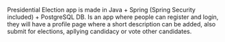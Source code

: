 Presidential Election app is made in Java + Spring (Spring Security included) + PostgreSQL DB.
Is an app where people can register and login, they will have a profile page where a short description can be added, also submit for elections, apllying candidacy or vote other candidates.
